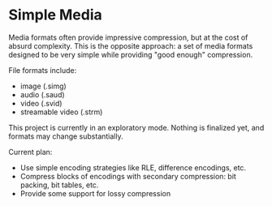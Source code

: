 # Simple Media


Media formats often provide impressive compression, but at the cost of absurd complexity. This is the opposite approach: a set of media formats designed to be very simple while providing "good enough" compression.

File formats include:
* image (.simg)
* audio (.saud)
* video (.svid)
* streamable video (.strm)


This project is currently in an exploratory mode. Nothing is finalized yet, and formats may change substantially.

Current plan:
* Use simple encoding strategies like RLE, difference encodings, etc.
* Compress blocks of encodings with secondary compression: bit packing, bit tables, etc.
* Provide some support for lossy compression
